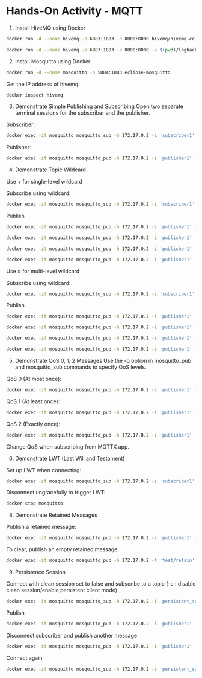 # Hands-On Activity - MQTT 

1. Install HiveMQ using Docker

```bash
docker run -d --name hivemq -p 6883:1883 -p 8000:8000 hivemq/hivemq-ce

docker run -d --name hivemq -p 6883:1883 -p 8000:8000 -v $(pwd)/logback.xml:/opt/hivemq/conf/logback.xml hivemq/hivemq-ce
```

2. Install Mosquitto using Docker

```bash
docker run -d --name mosquitto -p 5884:1883 eclipse-mosquitto
```

Get the IP address of hivemq:
```bash
docker inspect hivemq
```

3. Demonstrate Simple Publishing and Subscribing
Open two separate terminal sessions for the subscriber and the publisher.

Subscriber:
```bash
docker exec -it mosquitto mosquitto_sub -h 172.17.0.2 -i 'subscriber1' -t 'plant_1/line_2/motor_1/temperature'
```

Publisher:
```bash
docker exec -it mosquitto mosquitto_pub -h 172.17.0.2 -i 'publisher1' -t 'plant_1/line_2/motor_1/temperature' -m '35 deg.C'
```

4. Demonstrate Topic Wildcard

Use + for single-level wildcard

Subscribe using wildcard:
```bash
docker exec -it mosquitto mosquitto_sub -h 172.17.0.2 -i 'subscriber1' -t 'plant_1/line_2/+/temperature'
```

Publish 
```bash
docker exec -it mosquitto mosquitto_pub -h 172.17.0.2 -i 'publisher1' -t 'plant_1/line_2/motor_3/temperature'  -m '35 deg.C'

docker exec -it mosquitto mosquitto_pub -h 172.17.0.2 -i 'publisher1' -t 'plant_1/line_2/motor_4/temperature'  -m '49.12 deg.C'

docker exec -it mosquitto mosquitto_pub -h 172.17.0.2 -i 'publisher1' -t 'plant_1/line_3/motor_4/temperature'  -m '18.12 deg.C'

docker exec -it mosquitto mosquitto_pub -h 172.17.0.2 -i 'publisher1' -t 'plant_1/line_2/motor_4/run_time'  -m '0 min'
```

Use # for multi-level wildcard

Subscribe using wildcard:
```bash
docker exec -it mosquitto mosquitto_sub -h 172.17.0.2 -i 'subscriber1' -t 'plant_1/line_2/#'
```

Publish 
```bash
docker exec -it mosquitto mosquitto_pub -h 172.17.0.2 -i 'publisher1' -t 'plant_1/line_2/motor_3/temperature'  -m '35 deg.C'

docker exec -it mosquitto mosquitto_pub -h 172.17.0.2 -i 'publisher1' -t 'plant_1/line_2/motor_4/temperature'  -m '49.12 deg.C'

docker exec -it mosquitto mosquitto_pub -h 172.17.0.2 -i 'publisher1' -t 'plant_1/line_3/motor_4/temperature'  -m '18.12 deg.C'

docker exec -it mosquitto mosquitto_pub -h 172.17.0.2 -i 'publisher1' -t 'plant_1/line_3/motor_4/run_time'  -m '0 min'
```

5. Demonstrate QoS 0, 1, 2 Messages
Use the -q option in mosquitto_pub and mosquitto_sub commands to specify QoS levels.

QoS 0 (At most once):
```bash
docker exec -it mosquitto mosquitto_pub -h 172.17.0.2 -i 'publisher1' -t 'plant_1/line_2/motor_1/temperature' -m 'QoS 0 message' -q 0
```

QoS 1 (At least once):
```bash
docker exec -it mosquitto mosquitto_pub -h 172.17.0.2 -i 'publisher1' -t 'plant_1/line_2/motor_1/temperature' -m 'QoS 1 message' -q 1
```

QoS 2 (Exactly once):
```bash
docker exec -it mosquitto mosquitto_pub -h 172.17.0.2 -i 'publisher1' -t 'plant_1/line_2/motor_1/temperature' -m 'QoS 2 message' -q 2
```

Change QoS when subscribing from MQTTX app.

6. Demonstrate LWT (Last Will and Testament)

Set up LWT when connecting:
```bash
docker exec -it mosquitto mosquitto_sub -h 172.17.0.2 -i 'subscriber1' -t 'test/lwt' --will-topic 'test/lwt' --will-payload 'Disconnected' --will-qos 2
```


Disconnect ungracefully to trigger LWT:
```bash
docker stop mosquitto
```

8. Demonstrate Retained Messages

Publish a retained message:
```bash
docker exec -it mosquitto mosquitto_pub -h 172.17.0.2 -i 'publisher1' -t 'test/retain' -m 'Retained Message' -r
```
To clear, publish an empty retained message:

```bash
docker exec -it mosquitto mosquitto_pub -h 172.17.0.2 -t 'test/retain' -n -r
```

9. Persistence Session

Connect with clean session set to false and subscribe to a topic (-c : disable clean session/enable persistent client mode)
```bash
docker exec -it mosquitto mosquitto_sub -h 172.17.0.2 -i 'persistent_subscriber' -t 'test/persist' -c -q 2
```

Publish
```bash
docker exec -it mosquitto mosquitto_pub -h 172.17.0.2 -i 'publisher1' -t 'test/persist' -m 'A new message' -c -q 2
```

Disconnect subscriber and publish another message
```bash
docker exec -it mosquitto mosquitto_pub -h 172.17.0.2 -i 'publisher1' -t 'test/persist' -m 'A new message' -c -q 2
```

Connect again
```bash
docker exec -it mosquitto mosquitto_sub -h 172.17.0.2 -i 'persistent_subscriber' -t 'test/persist' -c -q 2
```





